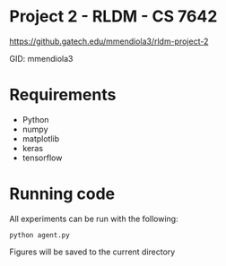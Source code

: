 Project 2 - RLDM - CS 7642
=============

https://github.gatech.edu/mmendiola3/rldm-project-2

GID: mmendiola3

# Requirements

- Python
- numpy
- matplotlib
- keras
- tensorflow


# Running code

All experiments can be run with the following:

    python agent.py


Figures will be saved to the current directory
